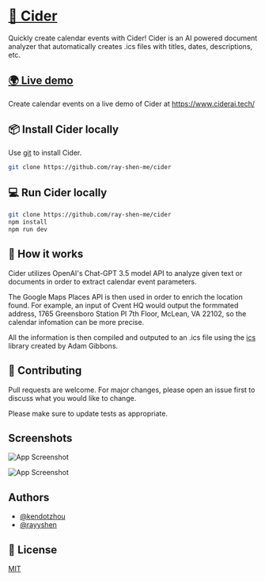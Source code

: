 # [🍎  Cider](https://ciderai.tech)

Quickly create calendar events with Cider! Cider is an AI powered document analyzer that automatically creates .ics files with titles, dates, descriptions, etc. 

## [🌍 Live demo](https://ciderai.tech)

Create calendar events on a live demo of Cider at https://www.ciderai.tech/

## 📦 Install Cider locally

Use [git](https://git-scm.com/downloads) to install Cider.

```bash
git clone https://github.com/ray-shen-me/cider
```

## 💻 Run Cider locally

```bash
git clone https://github.com/ray-shen-me/cider
npm install
npm run dev
```
## 🤔 How it works
Cider utilizes OpenAI's Chat-GPT 3.5 model API to analyze given text or documents in order to extract calendar event parameters.

The Google Maps Places API is then used in order to enrich the location found. For example, an input of Cvent HQ would output the formmated address, 1765 Greensboro Station Pl 7th Floor, McLean, VA 22102, so the calendar infomation can be more precise. 

All the information is then compiled and outputed to an .ics file using the [ics](https://www.npmjs.com/package/ics) library created by Adam Gibbons.

## 💞 Contributing
Pull requests are welcome. For major changes, please open an issue first to discuss what you would like to change.

Please make sure to update tests as appropriate.

## Screenshots

![App Screenshot](https://via.placeholder.com/468x300?text=App+Screenshot+Here)

![App Screenshot](https://via.placeholder.com/468x300?text=App+Screenshot+Here)





## Authors

- [@kendotzhou](https://www.github.com/notken12)
- [@rayyshen](https://www.github.com/rayyshen)


## 🔑 License
[MIT](https://choosealicense.com/licenses/mit/)